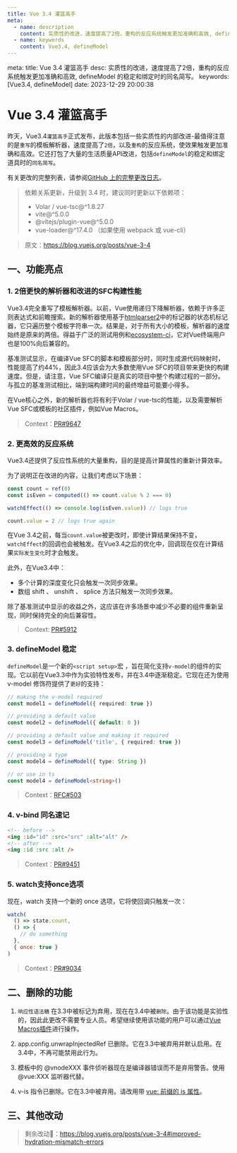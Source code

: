 ```yaml
---
title: Vue 3.4 灌篮高手
meta:
  - name: description
    content: 实质性的改进，速度提高了2倍，重构的反应系统触发更加准确和高效, defineModel 的稳定和绑定时的同名简写。
  - name: keywords
    content: Vue3.4, defineModel
---
```


<route lang="yaml">
meta:
  title: Vue 3.4 灌篮高手
  desc: 实质性的改进，速度提高了2倍，重构的反应系统触发更加准确和高效, defineModel 的稳定和绑定时的同名简写。
  keywords: [Vue3.4, defineModel]
  date: 2023-12-29 20:00:38
</route>

# Vue 3.4 灌篮高手

昨天，Vue3.4`灌篮高手`正式发布，此版本包括一些实质性的内部改进-最值得注意的是`重写`的模板解析器，速度提高了`2倍`，以及`重构`的反应系统，使效果触发更加准确和高效。它还打包了大量的生活质量API改进，包括`defineModel`的稳定和绑定道具时的`同名简写`。

有关更改的完整列表，请参阅[GitHub 上的完整更改日志](https://github.com/vuejs/core/blob/main/CHANGELOG.md#340-2023-12-28)。

> 依赖关系更新，升级到 3.4 时，建议同时更新以下依赖项：
>
> - Volar / vue-tsc@^1.8.27
> - vite@^5.0.0
> - @vitejs/plugin-vue@^5.0.0
> - vue-loader@^17.4.0 （如果使用 webpack 或 vue-cli）

> 原文：https://blog.vuejs.org/posts/vue-3-4

## 一、功能亮点

### 1. 2倍更快的解析器和改进的SFC构建性能

Vue3.4完全重写了模板解析器。以前，Vue使用递归下降解析器，依赖于许多正则表达式和前瞻搜索。新的解析器使用基于[htmlparser2](https://github.com/fb55/htmlparser2)中的标记器的状态机标记器，它只遍历整个模板字符串一次。结果是，对于所有大小的模板，解析器的速度始终是原来的两倍。得益于广泛的测试用例和[ecosystem-ci](https://github.com/vuejs/ecosystem-ci)，它对Vue终端用户也是100%向后兼容的。

基准测试显示，在编译Vue SFC的脚本和模板部分时，同时生成源代码映射时，性能提高了约44%，因此3.4应该会为大多数使用Vue SFC的项目带来更快的构建速度。但是，请注意，Vue SFC编译只是真实的项目中整个构建过程的一部分。与孤立的基准测试相比，端到端构建时间的最终增益可能要小得多。

在Vue核心之外，新的解析器也将有利于Volar / vue-tsc的性能，以及需要解析Vue SFC或模板的社区插件，例如Vue Macros。

> Context：[PR#9647](https://github.com/vuejs/core/pull/9674)

### 2. 更高效的反应系统

Vue3.4还提供了反应性系统的大量重构，目的是提高计算属性的重新计算效率。

为了说明正在改进的内容，让我们考虑以下场景：

```js
const count = ref(0)
const isEven = computed(() => count.value % 2 === 0)

watchEffect(() => console.log(isEven.value)) // logs true

count.value = 2 // logs true again
```

在Vue 3.4之前，每当`count.value`被更改时，即使计算结果保持不变，`watchEffect`的回调也会被触发。在Vue3.4之后的优化中，回调现在仅在计算结果`实际发生变化`时才会触发。

此外，在Vue3.4中：

- 多个计算的深度变化只会触发一次同步效果。
- 数组 shift 、 unshift 、 splice 方法只触发一次同步效果。

除了基准测试中显示的收益之外，这应该在许多场景中减少不必要的组件重新呈现，同时保持完全的向后兼容性。

> Context: [PR#5912](https://github.com/vuejs/core/pull/5912)

### 3. defineModel 稳定

`defineModel`是一个新的`<script setup>`宏 ，旨在简化支持`v-model`的组件的实现。它以前在Vue3.3中作为实验特性发布，并在3.4中逐渐稳定。它现在还为使用 v-model 修饰符提供了`更好`的支持：

```ts
// making the v-model required
const model1 = defineModel({ required: true })

// providing a default value
const model2 = defineModel({ default: 0 })

// providing a default value and making it required
const model3 = defineModel('title', { required: true })

// providing a type
const model4 = defineModel({ type: String })

// or use in ts
const model4 = defineModel<string>()
```

> Context：[RFC#503](https://github.com/vuejs/rfcs/discussions/503)

### 4. v-bind 同名速记

```html
<!-- before -->
<img :id="id" :src="src" :alt="alt" />
<!-- after -->
<img :id :src :alt />
```

> Context：[PR#9451](https://github.com/vuejs/core/pull/9451)

### 5. watch支持once选项

现在，watch 支持一个新的 once 选项，它将使回调只触发一次：

```js
watch(
  () => state.count,
  () => {
    // do something
  },
  { once: true }
)
```

> Context：[PR#9034](https://github.com/vuejs/core/pull/9034)

## 二、删除的功能

1. `响应性语法糖` 在3.3中被标记为弃用，现在在3.4中被`删除`。由于该功能是实验性的，因此此更改不需要专业人员。希望继续使用该功能的用户可以通过[Vue Macros插件](https://vue-macros.dev/features/reactivity-transform.html)进行操作。

2. app.config.unwrapInjectedRef 已删除。它在3.3中被弃用并默认启用。在3.4中，不再可能禁用此行为。

3. 模板中的 @vnodeXXX 事件侦听器现在是编译器错误而不是弃用警告。使用 @vue:XXX 监听器代替。

4. v-is 指令已删除。它在3.3中被弃用。请改用带 [vue: 前缀的 is 属性](https://vuejs.org/api/built-in-special-attributes.html#is)。

## 三、其他改动

> 剩余改动🤪：https://blog.vuejs.org/posts/vue-3-4#improved-hydration-mismatch-errors

